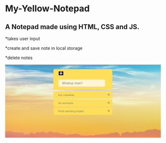 # My-Yellow-Notepad
## A Notepad made using HTML, CSS and JS.


*takes user input

*create and save note in local storage

*delete notes

![Screenshot of the browser page](/images/notepad.png)
